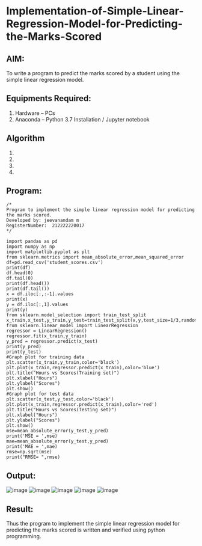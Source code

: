 # Implementation-of-Simple-Linear-Regression-Model-for-Predicting-the-Marks-Scored

## AIM:
To write a program to predict the marks scored by a student using the simple linear regression model.

## Equipments Required:
1. Hardware – PCs
2. Anaconda – Python 3.7 Installation / Jupyter notebook

## Algorithm
1. 
2. 
3. 
4. 

## Program:
```
/*
Program to implement the simple linear regression model for predicting the marks scored.
Developed by: jeevanandam m
RegisterNumber:  212222220017
*/

import pandas as pd
import numpy as np
import matplotlib.pyplot as plt
from sklearn.metrics import mean_absolute_error,mean_squared_error
df=pd.read_csv('student_scores.csv')
print(df)
df.head(0)
df.tail(0)
print(df.head())
print(df.tail())
x = df.iloc[:,:-1].values
print(x)
y = df.iloc[:,1].values
print(y)
from sklearn.model_selection import train_test_split
x_train,x_test,y_train,y_test=train_test_split(x,y,test_size=1/3,random_state=0)
from sklearn.linear_model import LinearRegression
regressor = LinearRegression()
regressor.fit(x_train,y_train)
y_pred = regressor.predict(x_test)
print(y_pred)
print(y_test)
#Graph plot for training data
plt.scatter(x_train,y_train,color='black')
plt.plot(x_train,regressor.predict(x_train),color='blue')
plt.title("Hours vs Scores(Training set)")
plt.xlabel("Hours")
plt.ylabel("Scores")
plt.show()
#Graph plot for test data
plt.scatter(x_test,y_test,color='black')
plt.plot(x_train,regressor.predict(x_train),color='red')
plt.title("Hours vs Scores(Testing set)")
plt.xlabel("Hours")
plt.ylabel("Scores")
plt.show()
mse=mean_absolute_error(y_test,y_pred)
print('MSE = ',mse)
mae=mean_absolute_error(y_test,y_pred)
print('MAE = ',mae)
rmse=np.sqrt(mse)
print("RMSE= ",rmse)
```

## Output:
![image](https://github.com/Jayakrishnan22003251/Implementation-of-Simple-Linear-Regression-Model-for-Predicting-the-Marks-Scored/assets/120232371/edba4363-a15d-435c-b6b7-1edd1c13d876)
![image](https://github.com/Jayakrishnan22003251/Implementation-of-Simple-Linear-Regression-Model-for-Predicting-the-Marks-Scored/assets/120232371/d3e7de67-ecf6-453c-94e4-4ccab53b97f1)
![image](https://github.com/Jayakrishnan22003251/Implementation-of-Simple-Linear-Regression-Model-for-Predicting-the-Marks-Scored/assets/120232371/640dcc14-0663-422a-bc79-d6c3177fff84)
![image](https://github.com/Jayakrishnan22003251/Implementation-of-Simple-Linear-Regression-Model-for-Predicting-the-Marks-Scored/assets/120232371/67c10836-f397-45c6-a862-ce5db12cf773)
![image](https://github.com/Jayakrishnan22003251/Implementation-of-Simple-Linear-Regression-Model-for-Predicting-the-Marks-Scored/assets/120232371/2489d851-3eef-4864-9aec-9bd98ab6d59b)


## Result:
Thus the program to implement the simple linear regression model for predicting the marks scored is written and verified using python programming.
